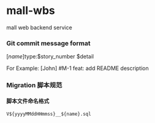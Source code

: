# mall-wbs
mall web backend service

### Git commit message format
[$name]$type:$story_number $detail

For Example: [John] #M-1 feat: add README description

### Migration 脚本规范
#### 脚本文件命名格式

```shell
V${yyyyMMddHHmmss}__${name}.sql
```
